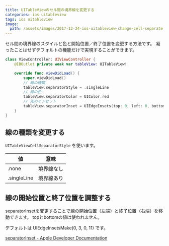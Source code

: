 ```yaml
---
title: UITableViewのセル間の境界線を変更する
categories: ios uitableview
tags: ios uitableview
image:
  path: /assets/images/2017-12-24-ios-uitableview-change-cell-separate.jpg
---
```


セル間の境界線のスタイルと色と開始位置／終了位置を変更する方法です。
凝ったことはせずデフォルトの機能だけで実現することができます。

```swift
class ViewController: UIViewController {
    @IBOutlet private weak var tableView: UITableView!

    override func viewDidLoad() {
        super.viewDidLoad()
        // 線の種類
        tableView.separatorStyle = .singleLine
        // 線の色
        tableView.separatorColor = UIColor.red
        // 先のインセット
        tableView.separatorInset = UIEdgeInsets(top: 0, left: 0, bottom: 0, right: 0)
    }
}
```

## 線の種類を変更する

`UITableViewCellSeparatorStyle` を使います。

|値|意味|
|----|----|
|.none|境界線なし|
|.singleLine|境界線あり|

## 線の開始位置と終了位置を調整する

separatorInsetを変更することで線の開始位置（左端）と終了位置（右端）を移動できます。
topとbottomの値は使われません。

デフォルトは UIEdgeInsetsMake(0, 3, 0, 11) です。

[separatorInset - Apple Developer Documentation](https://developer.apple.com/documentation/uikit/uitableview/1614851-separatorinset)
